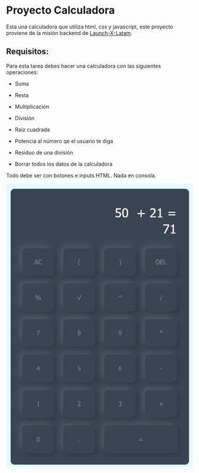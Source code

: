 # Proyecto Calculadora
Esta una calculadora que utiliza html, css y javascript, este proyecto proviene de la misión backend de [Launch-X-Latam](https://github.com/Launch-X-Latam). 

## Requisitos:
Para esta tarea debes hacer una calculadora con las siguientes operaciones:

- Suma

- Resta

- Multiplicación

- División

- Raíz cuadrada

- Potencia al número qe el usuario te diga

- Residuo de una división

- Borrar todos los datos de la calculadora

Todo debe ser con botones e inputs HTML. Nada en consola.


![calculadora](docs/imgs/Screenshot%202023-01-23%20231715.png)
